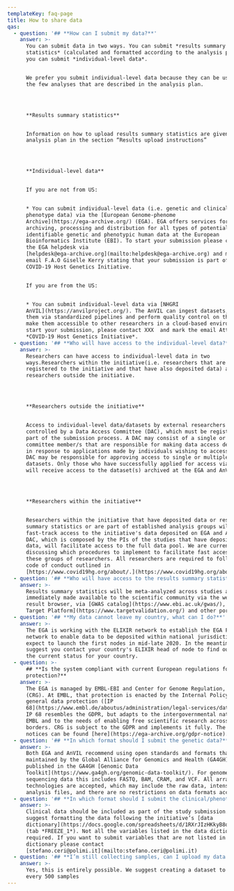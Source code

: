 ```yaml
---
templateKey: faq-page
title: How to share data
qas:
  - question: '## **How can I submit my data?**'
    answer: >-
      You can submit data in two ways. You can submit *results summary
      statistics* (calculated and formatted according to the analysis plan) or
      you can submit *individual-level data*.


      We prefer you submit individual-level data because they can be used beyond
      the few analyses that are described in the analysis plan.




      **Results summary statistics**


      Information on how to upload results summary statistics are given in the
      analysis plan in the section “Results upload instructions”




      **Individual-level data**


      If you are not from US:


      * You can submit individual-level data (i.e. genetic and clinical
      phenotype data) via the [European Genome-phenome
      Archive](https://ega-archive.org/) (EGA). EGA offers services for
      archiving, processing and distribution for all types of potentially
      identifiable genetic and phenotypic human data at the European
      Bioinformatics Institute (EBI). To start your submission please contact
      the EGA helpdesk via
      [helpdesk@ega-archive.org](mailto:helpdesk@ega-archive.org) and mark the
      email F.A.O Giselle Kerry stating that your submission is part of the
      COVID-19 Host Genetics Initiative.


      If you are from the US:


      * You can submit individual-level data via [NHGRI
      AnVIL](https://anvilproject.org/). The AnVIL can ingest datasets, process
      them via standardized pipelines and perform quality control on them, and
      make them accessible to other researchers in a cloud-based environment. To
      start your submission, please contact XXX  and mark the email Attn:
      *COVID-19 Host Genetics Initiative*.
  - question: '## **Who will have access to the individual-level data?**'
    answer: >-
      Researchers can have access to individual-level data in two
      ways.Researchers within the initiative(i.e. researchers that are
      registered to the initiative and that have also deposited data) and
      researchers outside the initiative.




      **Researchers outside the initiative**


      Access to individual-level data/datasets by external researchers is
      controlled by a Data Access Committee (DAC), which must be registered as
      part of the submission process. A DAC may consist of a single or several
      committee member/s that are responsible for making data access decisions
      in response to applications made by individuals wishing to access data. A
      DAC may be responsible for approving access to single or multiple
      datasets. Only those who have successfully applied for access via the DAC
      will receive access to the dataset(s) archived at the EGA and AnVIL.




      **Researchers within the initiative**


      Researchers within the initiative that have deposited data or results
      summary statistics or are part of established analysis groups will have
      fast-track access to the initiative's data deposited on EGA and AnVIL. The
      DAC, which is composed by the PIs of the studies that have deposited the
      data, will facilitate access to the full data pool. We are currently
      discussing which procedures to implement to facilitate fast access to
      these groups of researchers. All researchers are required to follow the
      code of conduct outlined in
      [https://www.covid19hg.org/about/.](https://www.covid19hg.org/about/)
  - question: '## **Who will have access to the results summary statistics?**'
    answer: >-
      Results summary statistics will be meta-analyzed across studies and
      immediately made available to the scientific community via the website
      result browser, via [GWAS catalog](https://www.ebi.ac.uk/gwas/), [Open
      Target Platform](https://www.targetvalidation.org/) and other portals.
  - question: '## **My data cannot leave my country, what can I do?**'
    answer: >-
      The EGA is working with the ELIXIR network to establish the EGA Federation
      network to enable data to be deposited within national jurisdictions. We
      expect to launch the first nodes in mid-late 2020. In the meantime, we
      suggest you contact your country's ELIXIR head of node to find out about
      the current status for your country.
  - question: >-
      ## **Is the system compliant with current European regulations for data
      protection?**
    answer: >-
      The EGA is managed by EMBL-EBI and Center for Genome Regulation, Barcelona
      (CRG). At EMBL, that protection is enacted by the Internal Policy 68 on
      general data protection ([IP
      68](https://www.embl.de/aboutus/administration/legal-services/data-protection/IP68-Data-Protection-EN-18052018.pdf)).
      IP 68 resembles the GDPR, but adapts to the intergovernmental nature of
      EMBL and to the needs of enabling free scientific research across national
      borders. CRG is subject to the GDPR and implements it fully. The EGA GDPR
      notices can be found [here](https://ega-archive.org/gdpr-notice).
  - question: '## **In which format should I submit the genetic data?**'
    answer: >-
      Both EGA and AnVIL recommend using open standards and formats that are
      maintained by the Global Alliance for Genomics and Health (GA4GH),
      published in the GA4GH [Genomic Data
      Toolkit](https://www.ga4gh.org/genomic-data-toolkit/). For genome
      sequencing data this includes FASTQ, BAM, CRAM, and VCF. All array-based
      technologies are accepted, which may include the raw data, intensity and
      analysis files, and there are no restrictions on data formats accepted.
  - question: '## **In which format should I submit the clinical/phenotype data ?**'
    answer: >-
      Clinical data should be included as part of the study submission. We
      suggest formatting the data following the initiative’s [data
      dictionary](https://docs.google.com/spreadsheets/d/1RXrJIzHKkyB8qx5tHLQjcBioiDAOrQ3odAuqMS3pUUI/edit?usp=sharing)
      (tab *FREEZE_1*). Not all the variables listed in the data dictionary are
      required. If you want to submit variables that are not listed in the data
      dictionary please contact
      [stefano.ceri@polimi.it](mailto:stefano.ceri@polimi.it)
  - question: '## **I’m still collecting samples, can I upload my data in batches?**'
    answer: >-
      Yes, this is entirely possible. We suggest creating a dataset to submit
      every 500 samples
---
```

